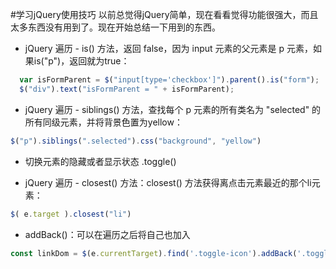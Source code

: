#学习jQuery使用技巧
以前总觉得jQuery简单，现在看看觉得功能很强大，而且太多东西没有用到了。现在开始总结一下用到的东西。
* jQuery 遍历 - is() 方法，返回 false，因为 input 元素的父元素是 p 元素，如果is("p")，返回就为true：
```javascript
  var isFormParent = $("input[type='checkbox']").parent().is("form");
  $("div").text("isFormParent = " + isFormParent);
```

* jQuery 遍历 - siblings() 方法，查找每个 p 元素的所有类名为 "selected" 的所有同级元素，并将背景色置为yellow：
```javascript
$("p").siblings(".selected").css("background", "yellow")
```
* 切换元素的隐藏或者显示状态 .toggle()

* jQuery 遍历 - closest() 方法：closest() 方法获得离点击元素最近的那个li元素：
```javascript
$( e.target ).closest("li")
```

* addBack()：可以在遍历之后将自己也加入
```javascript
const linkDom = $(e.currentTarget).find('.toggle-icon').addBack('.toggle-icon');
```

